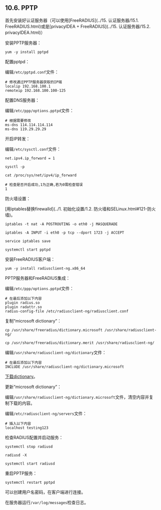 ## 10.6. PPTP

首先安装好认证服务器（可以使用[FreeRADIUS](../15. 认证服务器/15.1. FreeRADIUS.html)或是[privacyIDEA + FreeRADIUS](../15. 认证服务器/15.2. privacyIDEA.html)）

安装PPTP服务器：

`yum -y install pptpd`

配置pptpd：

编辑`/etc/pptpd.conf`文件：

```
# 修改通过PPTP服务器获取的IP端
localip 192.168.100.1
remoteip 192.168.100.100-125
```

配置DNS服务器：

编辑`/etc/ppp/options.pptpd`文件：

```
# 根据需要修改
ms-dns 114.114.114.114
ms-dns 119.29.29.29
```

开启IP转发：

编辑`/etc/sysctl.conf`文件：

```
net.ipv4.ip_forward = 1
```

`sysctl -p`

`cat /proc/sys/net/ipv4/ip_forward`

```
# 检查是否开启成功,1为正确,若为0需检查错误
1
```

防火墙设置：

[用iptables替换firewalld](../1. 初始化设置/1.2. 防火墙和SELinux.html#121-防火墙)。

`iptables -t nat -A POSTROUTING -o eth0 -j MASQUERADE`

`iptables -A INPUT -i eth0 -p tcp --dport 1723 -j ACCEPT`

`service iptables save`

`systemctl start pptpd`

安装FreeRADIUS客户端：

`yum -y install radiusclient-ng.x86_64`

PPTP服务器和FreeRADIUS集成：

编辑`/etc/ppp/options.pptpd`文件：

```
# 在最后添加以下内容
plugin radius.so
plugin radattr.so
radius-config-file /etc/radiusclient-ng/radiusclient.conf
```

复制“microsoft dictionary”：

`cp /usr/share/freeradius/dictionary.microsoft /usr/share/radiusclient-ng/`

`cp /usr/share/freeradius/dictionary.merit /usr/share/radiusclient-ng/`

编辑`/usr/share/radiusclient-ng/dictionary`文件：

```
# 在最后添加以下内容
INCLUDE /usr/share/radiusclient-ng/dictionary.microsoft
```

[下载dictionary](https://github.com/lesca/freeradius-client/blob/master/dictionary.microsoft)。

更新“microsoft dictionary”：

编辑`/usr/share/radiusclient-ng/dictionary.microsoft`文件，清空内容并复制下载的内容。

编辑`/etc/radiusclient-ng/servers`文件：

```
# 插入以下内容
localhost testing123
```

检查RADIUS配置并启动服务：

`systemctl stop radiusd`

`radiusd -X`

`systemctl start radiusd`

重启PPTP服务：

`systemctl restart pptpd`

可以创建用户名密码，在客户端进行连接。

在服务器运行`/var/log/messages`检查日志。
